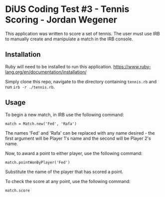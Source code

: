 # DiUS Coding Test #3 - Tennis Scoring - Jordan Wegener

This application was written to score a set of tennis. The user must use IRB to manually create and manipulate a match in the IRB console.

## Installation

Ruby will need to be installed to run this application. https://www.ruby-lang.org/en/documentation/installation/

Simply clone this repo, navigate to the directory containing `tennis.rb` and run `irb -r ./tennis.rb`.

## Usage

To begin a new match, in IRB use the following command:

`match = Match.new('Fed', 'Rafa')`

The names 'Fed' and 'Rafa' can be replaced with any name desired - the first argument will be Player 1's name and the second will be Player 2's name.

Now, to award a point to either player, use the following command:

`match.pointWonByPlayer('Fed')`

Substitute the name of the player that has scored a point.

To check the score at any point, use the following command:

`match.score`